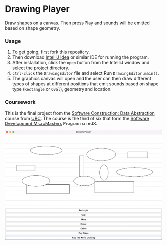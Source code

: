 # Drawing Player

Draw shapes on a canvas. Then press Play and sounds will be emitted based on shape geometry.

### Usage

1. To get going, first fork this repository.
2. Then download [IntelliJ Idea](https://www.jetbrains.com/idea/) or similar IDE for running the program.
3. After installation, click the `open` button from the IntelliJ window and select the project directory.
4. `ctrl-click` the `DrawingEditor` file and select Run `DrawingEditor.main()`.
5. The graphics canvas will open and the user can then draw different types of shapes at different positions that emit sounds based on shape type (`Rectangle` or `Oval`), geometry and location.

### Coursework

This is the final project from the [Software Construction: Data Abstraction](https://www.edx.org/course/software-construction-data-abstraction) course from [UBC](https://www.ubc.ca/). The course is the third of six that form the [Software Development MicroMasters](https://www.edx.org/micromasters/ubcx-software-development) Program on edX.

![Drawing Player](./src/media/drawing_player.png?raw=true)